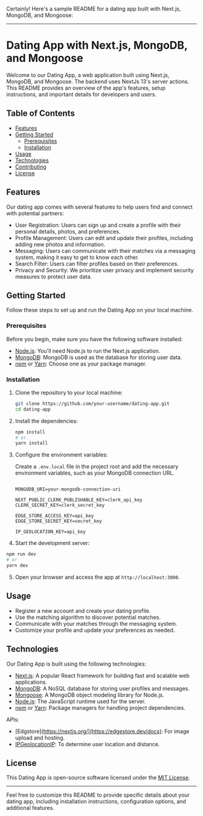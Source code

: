 Certainly! Here's a sample README for a dating app built with Next.js, MongoDB, and Mongoose:

---

# Dating App with Next.js, MongoDB, and Mongoose

Welcome to our Dating App, a web application built using Next.js, MongoDB, and Mongoose. The backend uses NextJs 13's server actions. This README provides an overview of the app's features, setup instructions, and important details for developers and users.

## Table of Contents

- [Features](#features)
- [Getting Started](#getting-started)
  - [Prerequisites](#prerequisites)
  - [Installation](#installation)
- [Usage](#usage)
- [Technologies](#technologies)
- [Contributing](#contributing)
- [License](#license)

## Features

Our dating app comes with several features to help users find and connect with potential partners:

- User Registration: Users can sign up and create a profile with their personal details, photos, and preferences.
- Profile Management: Users can edit and update their profiles, including adding new photos and information.
- Messaging: Users can communicate with their matches via a messaging system, making it easy to get to know each other.
- Search Filter: Users can filter profiles based on their preferences.
- Privacy and Security: We prioritize user privacy and implement security measures to protect user data.

## Getting Started

Follow these steps to set up and run the Dating App on your local machine.

### Prerequisites

Before you begin, make sure you have the following software installed:

- [Node.js](https://nodejs.org/): You'll need Node.js to run the Next.js application.
- [MongoDB](https://www.mongodb.com/): MongoDB is used as the database for storing user data.
- [npm](https://www.npmjs.com/) or [Yarn](https://yarnpkg.com/): Choose one as your package manager.

### Installation

1. Clone the repository to your local machine:

   ```bash
   git clone https://github.com/your-username/dating-app.git
   cd dating-app
   ```

2. Install the dependencies:

   ```bash
   npm install
   # or
   yarn install
   ```

3. Configure the environment variables:

   Create a `.env.local` file in the project root and add the necessary environment variables, such as your MongoDB connection URL.

   ```env

   MONGODB_URI=your-mongodb-connection-uri

   NEXT_PUBLIC_CLERK_PUBLISHABLE_KEY=clerk_api_key
   CLERK_SECRET_KEY=clerk_secret_key

   EDGE_STORE_ACCESS_KEY=api_key
   EDGE_STORE_SECRET_KEY=secret_key

   IP_GEOLOCATION_KEY=api_key

   ```

4. Start the development server:

```bash
npm run dev
# or
yarn dev
```

5. Open your browser and access the app at `http://localhost:3000`.

## Usage

- Register a new account and create your dating profile.
- Use the matching algorithm to discover potential matches.
- Communicate with your matches through the messaging system.
- Customize your profile and update your preferences as needed.

## Technologies

Our Dating App is built using the following technologies:

- [Next.js](https://nextjs.org/): A popular React framework for building fast and scalable web applications.
- [MongoDB](https://www.mongodb.com/): A NoSQL database for storing user profiles and messages.
- [Mongoose](https://mongoosejs.com/): A MongoDB object modeling library for Node.js.
- [Node.js](https://nodejs.org/): The JavaScript runtime used for the server.
- [npm](https://www.npmjs.com/) or [Yarn](https://yarnpkg.com/): Package managers for handling project dependencies.

APIs: 

- [Edgstore](https://nextjs.org/](https://edgestore.dev/docs): For image upload and hosting.
- [IPGeolocationIP](https://ipgeolocation.io/documentation.html): To determine user location and distance.

## License

This Dating App is open-source software licensed under the [MIT License](LICENSE).

---

Feel free to customize this README to provide specific details about your dating app, including installation instructions, configuration options, and additional features.
